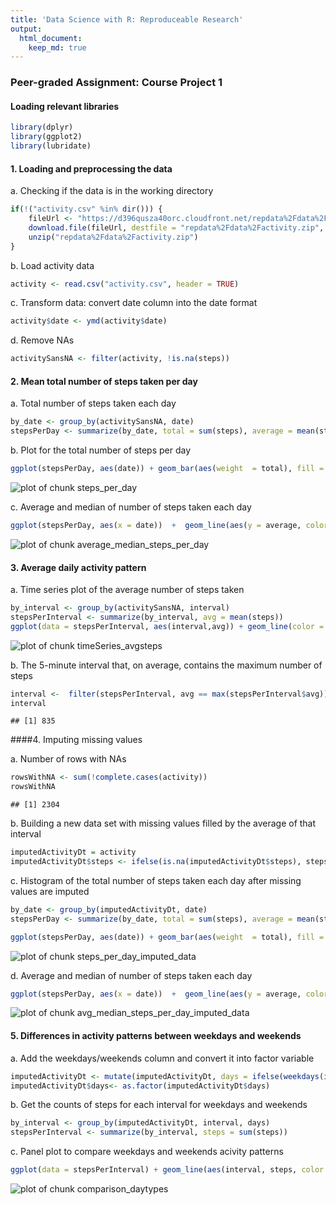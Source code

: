 ```yaml
---
title: 'Data Science with R: Reproduceable Research'
output: 
  html_document:
    keep_md: true
---
```



### Peer-graded Assignment: Course Project 1



#### Loading relevant libraries


```r
library(dplyr)
library(ggplot2)
library(lubridate)
```

#### 1. Loading and preprocessing the data
a.  Checking if the data is in the working directory

```r
if(!("activity.csv" %in% dir())) {
    fileUrl <- "https://d396qusza40orc.cloudfront.net/repdata%2Fdata%2Factivity.zip"
    download.file(fileUrl, destfile = "repdata%2Fdata%2Factivity.zip", method = "curl")
    unzip("repdata%2Fdata%2Factivity.zip")
}
```
b. Load activity data

```r
activity <- read.csv("activity.csv", header = TRUE)
```

c. Transform data: convert date column into the date format

```r
activity$date <- ymd(activity$date)
```
d. Remove NAs

```r
activitySansNA <- filter(activity, !is.na(steps))
```

#### 2. Mean total number of steps taken per day
a. Total number of steps taken each day

```r
by_date <- group_by(activitySansNA, date)
stepsPerDay <- summarize(by_date, total = sum(steps), average = mean(steps), med = median(steps))
```

b. Plot for the total number of steps per day

```r
ggplot(stepsPerDay, aes(date)) + geom_bar(aes(weight  = total), fill = "darkblue") + scale_x_date(date_breaks = "2 day", date_labels = "%m/%d")  + labs(title  ="Total steps per day",  x = "date", y = "total steps") + theme(plot.title = element_text(size = 14, color = "darkgreen", face = "bold", hjust = 0.5), axis.title  = element_text(size = 12, face = "italic"), axis.text.x = element_text(angle = 90, hjust = 1, size = 6)) + scale_y_continuous(breaks = seq(min(stepsPerDay$total)-1,max(stepsPerDay$total), 1000 ))
```

![plot of chunk steps_per_day](figure/steps_per_day-1.png)

c.  Average and median of number of steps taken each day

```r
ggplot(stepsPerDay, aes(x = date))  +  geom_line(aes(y = average, color = "average")) +  geom_line(aes(y = med, color = "median")) + scale_colour_manual("", breaks = c("average", "median"), values = c("maroon4", "orangered1")) + scale_x_date(date_breaks = "2 day", date_labels = "%m/%d")  + labs(title  ="Average and median steps per day",  x = "date", y = "steps") + theme(plot.title = element_text(size = 14, color = "darkgreen", face = "bold", hjust = 0.5), axis.title  = element_text(size = 12, face = "italic"), axis.text.x = element_text(angle = 90, hjust = 1, size = 6)) + scale_y_continuous(breaks = round(seq(min(stepsPerDay$average),max(stepsPerDay$average), 5)))
```

![plot of chunk average_median_steps_per_day](figure/average_median_steps_per_day-1.png)

#### 3. Average daily activity pattern
a. Time series plot of the average number of steps taken

```r
by_interval <- group_by(activitySansNA, interval)
stepsPerInterval <- summarize(by_interval, avg = mean(steps))
ggplot(data = stepsPerInterval, aes(interval,avg)) + geom_line(color = "darkblue") + scale_x_continuous(breaks = seq(min(stepsPerInterval$interval), max(stepsPerInterval$interval), 50)) + labs(title  ="Average  steps per interval",  x = "interval", y = "steps") + theme(plot.title = element_text(size = 14, color = "darkgreen", face = "bold", hjust = 0.5), axis.title  = element_text(size = 12, face = "italic"), axis.text.x = element_text(angle = 90, hjust = 1, size = 6)) + scale_y_continuous(breaks = round(seq(min(stepsPerInterval$avg),max(stepsPerInterval$avg), 10)))
```

![plot of chunk timeSeries_avgsteps](figure/timeSeries_avgsteps-1.png)

b. The 5-minute interval that, on average, contains the maximum number of steps

```r
interval <-  filter(stepsPerInterval, avg == max(stepsPerInterval$avg))$interval
interval
```

```
## [1] 835
```

####4. Imputing missing values

a. Number of rows with NAs

```r
rowsWithNA <- sum(!complete.cases(activity))
rowsWithNA
```

```
## [1] 2304
```

b. Building a new data set with missing values filled by the average of that interval

```r
imputedActivityDt = activity
imputedActivityDt$steps <- ifelse(is.na(imputedActivityDt$steps), stepsPerInterval$avg[match(stepsPerInterval$interval,imputedActivityDt$interval)], imputedActivityDt$steps)
```

c. Histogram of the total number of steps taken each day after missing values are imputed

```r
by_date <- group_by(imputedActivityDt, date)
stepsPerDay <- summarize(by_date, total = sum(steps), average = mean(steps), med = median(steps))

ggplot(stepsPerDay, aes(date)) + geom_bar(aes(weight  = total), fill = "darkblue") + scale_x_date(date_breaks = "2 day", date_labels = "%m/%d")  + labs(title  ="Total steps per day",  x = "date", y = "total steps") + theme(plot.title = element_text(size = 14, color = "darkgreen", face = "bold", hjust = 0.5), axis.title  = element_text(size = 12, face = "italic"), axis.text.x = element_text(angle = 90, hjust = 1, size = 6)) + scale_y_continuous(breaks = seq(min(stepsPerDay$total)-1,max(stepsPerDay$total), 1000 ))
```

![plot of chunk steps_per_day_imputed_data](figure/steps_per_day_imputed_data-1.png)

d. Average and median of number of steps taken each day

```r
ggplot(stepsPerDay, aes(x = date))  +  geom_line(aes(y = average, color = "average")) +  geom_line(aes(y = med, color = "median")) + scale_colour_manual("", breaks = c("average", "median"), values = c("maroon4", "orangered1")) + scale_x_date(date_breaks = "2 day", date_labels = "%m/%d")  + labs(title  ="Average and median steps per day",  x = "date", y = "steps") + theme(plot.title = element_text(size = 14, color = "darkgreen", face = "bold", hjust = 0.5), axis.title  = element_text(size = 12, face = "italic"), axis.text.x = element_text(angle = 90, hjust = 1, size = 6)) + scale_y_continuous(breaks = round(seq(min(stepsPerDay$average),max(stepsPerDay$average), 5)))
```

![plot of chunk avg_median_steps_per_day_imputed_data](figure/avg_median_steps_per_day_imputed_data-1.png)

#### 5. Differences in activity patterns between weekdays and weekends

a. Add the weekdays/weekends column and convert it into factor variable

```r
imputedActivityDt <- mutate(imputedActivityDt, days = ifelse(weekdays(imputedActivityDt$date) %in% c("Saturday", "Sunday"), "weekends", "weekdays"))
imputedActivityDt$days<- as.factor(imputedActivityDt$days)
```
b. Get the counts of steps for each interval for weekdays and weekends

```r
by_interval <- group_by(imputedActivityDt, interval, days)
stepsPerInterval <- summarize(by_interval, steps = sum(steps))
```
c. Panel plot to compare weekdays and weekends acivity patterns

```r
ggplot(data = stepsPerInterval) + geom_line(aes(interval, steps, color = days)) + facet_grid(days~., scale = "free")  + scale_x_continuous(breaks = seq(min(stepsPerInterval$interval), max(stepsPerInterval$interval), 100)) + labs(title  ="steps per interval",  x = "interval", y = "steps") + theme(plot.title = element_text(size = 14, color = "darkgreen", face = "bold", hjust = 0.5), axis.title  = element_text(size = 12, face = "italic"), axis.text.x = element_text(angle = 90, hjust = 1, size = 6)) + scale_y_continuous(breaks = round(seq(min(stepsPerInterval$steps),max(stepsPerInterval$steps), 1000)))
```

![plot of chunk comparison_daytypes](figure/comparison_daytypes-1.png)
